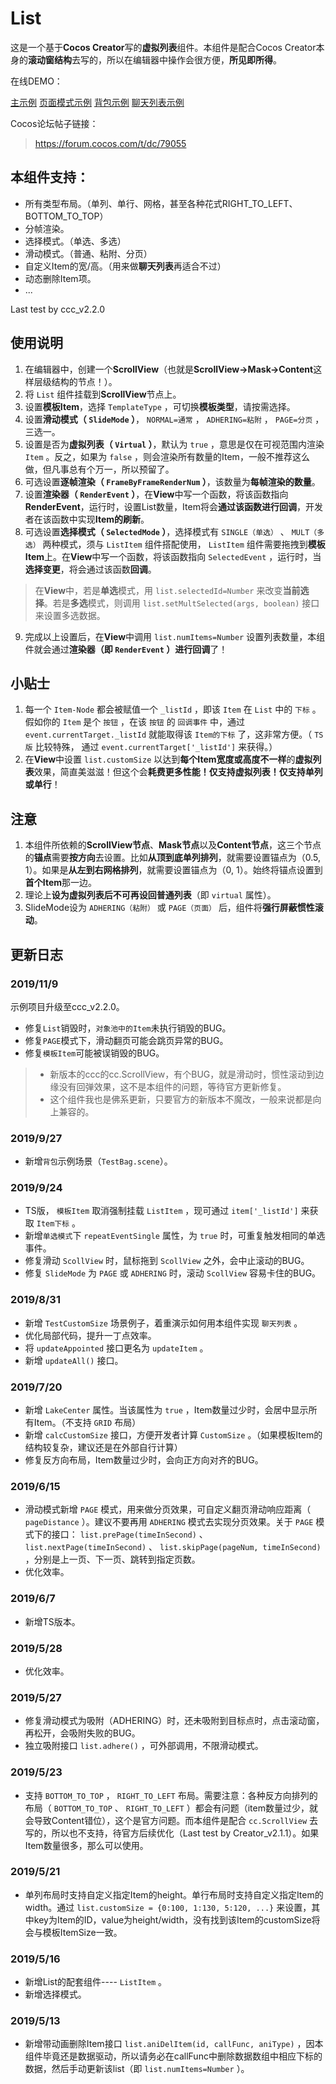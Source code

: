 # List

这是一个基于**Cocos Creator**写的**虚拟列表**组件。本组件是配合Cocos Creator本身的**滚动窗结构**去写的，所以在编辑器中操作会很方便，**所见即所得**。

在线DEMO：

[主示例](https://gh-kl.github.io/cocoscreator-list/web-mobile/index.html "主DEMO")
[页面模式示例](https://gh-kl.github.io/cocoscreator-list/web-mobile-page/index.html "页面模式示例")
[背包示例](https://gh-kl.github.io/cocoscreator-list/web-mobile-bag/index.html "背包示例")
[聊天列表示例](https://gh-kl.github.io/cocoscreator-list/web-mobile-chat-list/index.html "聊天列表示例")

Cocos论坛帖子链接：

> https://forum.cocos.com/t/dc/79055

## 本组件支持：

* 所有类型布局。（单列、单行、网格，甚至各种花式RIGHT_TO_LEFT、BOTTOM_TO_TOP）
* 分帧渲染。
* 选择模式。（单选、多选）
* 滑动模式。（普通、粘附、分页）
* 自定义Item的宽/高。（用来做**聊天列表**再适合不过）
* 动态删除Item项。
* ...

Last test by ccc_v2.2.0

## 使用说明

1. 在编辑器中，创建一个**ScrollView**（也就是**ScrollView->Mask->Content**这样层级结构的节点！）。
2. 将 `List` 组件挂载到**ScrollView**节点上。
3. 设置**模板Item**，选择 `TemplateType` ，可切换**模板类型**，请按需选择。
4. 设置**滑动模式（ `SlideMode` ）**， `NORMAL=通常` ， `ADHERING=粘附` ， `PAGE=分页` ，三选一。
5. 设置是否为**虚拟列表（ `Virtual` ）**，默认为 `true` ，意思是仅在可视范围内渲染 `Item` 。反之，如果为 `false` ，则会渲染所有数量的Item，一般不推荐这么做，但凡事总有个万一，所以预留了。
6. 可选设置**逐帧渲染（ `FrameByFrameRenderNum` ）**，该数量为**每帧渲染的数量**。
7. 设置**渲染器（ `RenderEvent` ）**，在**View**中写一个函数，将该函数指向**RenderEvent**，运行时，设置List数量，Item将会**通过该函数进行回调**，开发者在该函数中实现**Item的刷新**。
8. 可选设置**选择模式（ `SelectedMode` ）**，选择模式有 `SINGLE（单选）` 、 `MULT（多选）` 两种模式，须与 `ListItem` 组件搭配使用， `ListItem` 组件需要拖拽到**模板Item**上。在**View**中写一个函数，将该函数指向 `SelectedEvent` ，运行时，当**选择变更**，将会通过该函数**回调**。

  > 在**View**中，若是**单选**模式，用 `list.selectedId=Number` 来改变**当前选择**。若是**多选**模式，则调用 `list.setMultSelected(args, boolean)` 接口来设置多选数据。

9. 完成以上设置后，在**View**中调用 `list.numItems=Number` 设置列表数量，本组件就会通过**渲染器（即 `RenderEvent` ）**进行**回调**了！

## 小贴士

1. 每一个 `Item-Node` 都会被赋值一个 `_listId` ，即该 `Item` 在 `List` 中的 `下标` 。假如你的 `Item` 是个 `按钮` ，在该 `按钮` 的 `回调事件` 中，通过 `event.currentTarget._listId` 就能取得该 `Item的下标` 了，这非常方便。（ `TS版` 比较特殊， 通过 `event.currentTarget['_listId']` 来获得。）
2. 在**View**中设置 `list.customSize` 以达到**每个Item宽度或高度不一样**的**虚拟列表**效果，简直美滋滋！但这个会**耗费更多性能！仅支持虚拟列表！仅支持单列或单行**！

## 注意

1. 本组件所依赖的**ScrollView节点**、**Mask节点**以及**Content节点**，这三个节点的**锚点**需要**按方向**去设置。比如**从顶到底单列排列**，就需要设置锚点为（0.5, 1）。如果是**从左到右网格排列**，就需要设置锚点为（0, 1）。始终将锚点设置到**首个Item**那一边。
2. 理论上**设为虚拟列表后不可再设回普通列表**（即 `virtual` 属性）。
3. SlideMode设为 `ADHERING（粘附）` 或 `PAGE（页面）` 后，组件将**强行屏蔽惯性滚动**。

## 更新日志

### 2019/11/9

示例项目升级至ccc_v2.2.0。

* 修复`List`销毁时，`对象池中的Item`未执行销毁的BUG。
* 修复`PAGE`模式下，滑动翻页可能会跳页异常的BUG。
* 修复`模板Item`可能被误销毁的BUG。

> * 新版本的ccc的cc.ScrollView，有个BUG，就是滑动时，惯性滚动到边缘没有回弹效果，这不是本组件的问题，等待官方更新修复。
> * 这个组件我也是佛系更新，只要官方的新版本不魔改，一般来说都是向上兼容的。

### 2019/9/27

* 新增`背包`示例场景（`TestBag.scene`）。

### 2019/9/24

* TS版， `模板Item` 取消强制挂载 `ListItem` ，现可通过 `item['_listId']` 来获取 `Item下标` 。
* 新增`单选模式`下 `repeatEventSingle` 属性，为 `true` 时，可重复触发相同的单选事件。
* 修复滑动 `ScollView` 时，鼠标拖到 `ScollView` 之外，会中止滚动的BUG。
* 修复 `SlideMode` 为 `PAGE` 或 `ADHERING` 时，滚动 `ScollView` 容易卡住的BUG。

### 2019/8/31

* 新增 `TestCustomSize` 场景例子，着重演示如何用本组件实现 `聊天列表` 。
* 优化局部代码，提升一丁点效率。
* 将 `updateAppointed` 接口更名为 `updateItem` 。
* 新增 `updateAll()` 接口。

### 2019/7/20

* 新增 `LakeCenter` 属性。当该属性为 `true` ，Item数量过少时，会居中显示所有Item。（不支持 `GRID` 布局）
* 新增 `calcCustomSize` 接口，方便开发者计算 `CustomSize` 。（如果模板Item的结构较复杂，建议还是在外部自行计算）
* 修复反方向布局，Item数量过少时，会向正方向对齐的BUG。

### 2019/6/15

* 滑动模式新增 `PAGE` 模式，用来做分页效果，可自定义翻页滑动响应距离（ `pageDistance` ）。建议不要再用 `ADHERING` 模式去实现分页效果。关于 `PAGE` 模式下的接口： `list.prePage(timeInSecond)` 、 `list.nextPage(timeInSecond)` 、 `list.skipPage(pageNum, timeInSecond)` ，分别是上一页、下一页、跳转到指定页数。
* 优化效率。

### 2019/6/7

* 新增TS版本。

### 2019/5/28

* 优化效率。

### 2019/5/27

* 修复滑动模式为吸附（ADHERING）时，还未吸附到目标点时，点击滚动窗，再松开，会吸附失败的BUG。
* 独立吸附接口 `list.adhere()` ，可外部调用，不限滑动模式。

### 2019/5/23

* 支持 `BOTTOM_TO_TOP` ， `RIGHT_TO_LEFT` 布局。需要注意：各种反方向排列的布局（ `BOTTOM_TO_TOP` 、 `RIGHT_TO_LEFT` ）都会有问题（item数量过少，就会导致Content错位），这个是官方问题。而本组件是配合 `cc.ScrollView` 去写的，所以也不支持，待官方后续优化（Last test by Creator_v2.1.1）。如果Item数量很多，那么可以使用。

### 2019/5/21

* 单列布局时支持自定义指定Item的height。单行布局时支持自定义指定Item的width。通过 `list.customSize = {0:100, 1:130, 5:120, ...}` 来设置，其中key为Item的ID，value为height/width，没有找到该Item的customSize将会与模板ItemSize一致。

### 2019/5/16

* 新增List的配套组件---- `ListItem` 。
* 新增选择模式。

### 2019/5/13

* 新增带动画删除Item接口 `list.aniDelItem(id, callFunc, aniType)` ，因本组件毕竟还是数据驱动，所以请务必在callFunc中删除数据数组中相应下标的数据，然后手动更新该list（即 `list.numItems=Number` ）。

